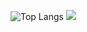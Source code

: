 
![Top Langs](https://github-readme-stats-eight-beta-67.vercel.app/api/top-langs/?username=therealczr15&theme=dracula&layout=compact&langs_count=12&card_width=320&hide=jupyter%20notebook)
![](http://github-profile-summary-cards.vercel.app/api/cards/repos-per-language?username=therealczr15&theme=dracula) 
